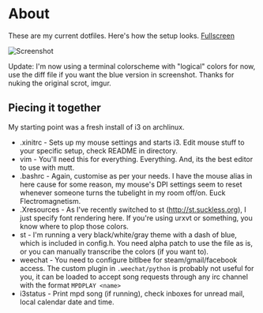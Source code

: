 # About
These are my current dotfiles. Here's how the setup looks. [Fullscreen](http://i.imgur.com/dgV6Re8.png)

![Screenshot](https://camo.githubusercontent.com/652b42ee3ccce4706be8578ffff1db4dd930c48a/687474703a2f2f692e696d6775722e636f6d2f646756365265382e706e67)

Update: I'm now using a terminal colorscheme with "logical" colors for now, use
the diff file if you want the blue version in screenshot. Thanks for nuking the
original scrot, imgur.

## Piecing it together
My starting point was a fresh install of i3 on archlinux.

* .xinitrc - Sets up my mouse settings and starts i3. Edit mouse stuff to your specific setup, check README in directory.
* vim - You'll need this for everything. Everything. And, its the best editor to use with mutt.
* .bashrc - Again, customise as per your needs. I have the mouse alias in here cause for some reason, my mouse's
 DPI settings seem to reset whenever someone turns the tubelight in my room off/on. Euck Flectromagnetism.
* .Xresources - As I've recently switched to st (http://st.suckless.org), I just specify font rendering here. If you're
 using urxvt or something, you know where to plop those colors.
* st - I'm running a very black/white/gray theme with a dash of blue, which is included in config.h. You need alpha
 patch to use the file as is, or you can manually transcribe the colors (if you want to).
* weechat -  You need to configure bitlbee for steam/gmail/facebook access. The custom plugin in `.weechat/python` is
 probably not useful for you, it can be loaded to accept song requests through
 any irc channel with the format `MPDPLAY <name>`
* i3status - Print mpd song (if running), check inboxes for unread mail, local calendar date and time.
